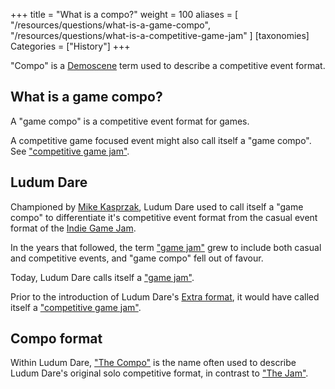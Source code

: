 +++
title = "What is a compo?"
weight = 100
aliases = [
    "/resources/questions/what-is-a-game-compo",
    "/resources/questions/what-is-a-competitive-game-jam"
]
[taxonomies]
Categories = ["History"]
+++

"Compo" is a [Demoscene](/resources/questions/what-is-the-demoscene/) term used to describe a competitive event format.

## What is a game compo?
A "game compo" is a competitive event format for games.

A competitive game focused event might also call itself a "game compo". See ["competitive game jam"](/resources/questions/what-is-a-jam/).


## Ludum Dare
Championed by [Mike Kasprzak](/resources/questions/who-is-mike-kasprzak/), Ludum Dare used to call itself a "game compo" to differentiate it's competitive event format from the casual event format of the [Indie Game Jam](/resources/questions/what-is-the-indie-game-jam/).

In the years that followed, the term ["game jam"](/resources/questions/what-is-a-jam/) grew to include both casual and competitive events, and "game compo" fell out of favour.

Today, Ludum Dare calls itself a ["game jam"](/resources/questions/what-is-a-game-jam).

Prior to the introduction of Ludum Dare's [Extra format](/resources/questions/what-is-the-extra-format), it would have called itself a ["competitive game jam"](/resources/questions/what-is-a-jam/).


## Compo format
Within Ludum Dare, ["The Compo"](/resources/questions/what-is-compo-format) is the name often used to describe Ludum Dare's original solo competitive format, in contrast to ["The Jam"](/resources/questions/what-is-jam-format).
